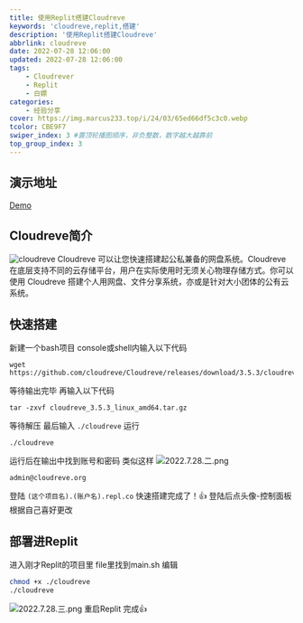 ```yaml
---
title: 使用Replit搭建Cloudreve
keywords: 'cloudreve,replit,搭建'
description: '使用Replit搭建Cloudreve'
abbrlink: cloudreve
date: 2022-07-28 12:06:00
updated: 2022-07-28 12:06:00
tags: 
    - Cloudrever
    - Replit
    - 白嫖
categories:
    - 经验分享
cover: https://img.marcus233.top/i/24/03/65ed66df5c3c0.webp
tcolor: CBE9F7
swiper_index: 3 #置顶轮播图顺序，非负整数，数字越大越靠前
top_group_index: 3
---
```

## 演示地址
[Demo](https://demo.cloudreve.org)
## Cloudreve简介
![cloudreve](https://www.gitbook.com/cdn-cgi/image/width=24,height=24,fit=contain,dpr=3,format=auto/https%3A%2F%2F3847020651-files.gitbook.io%2F~%2Ffiles%2Fv0%2Fb%2Fgitbook-x-prod.appspot.com%2Fo%2Fcollections%252FwqgIMrzTAT3E40ScUdPF%252Ficon%252F3v5lygqjbk28vCT8Bz2Y%252Flogo192.png%3Falt%3Dmedia%26token%3D8713a140-0480-47a2-b767-ebad48ec49f7)
Cloudreve 可以让您快速搭建起公私兼备的网盘系统。Cloudreve 在底层支持不同的云存储平台，用户在实际使用时无须关心物理存储方式。你可以使用 Cloudreve 搭建个人用网盘、文件分享系统，亦或是针对大小团体的公有云系统。

<!-- more -->

## 快速搭建
新建一个bash项目
console或shell内输入以下代码

```shell
wget https://github.com/cloudreve/Cloudreve/releases/download/3.5.3/cloudreve_3.5.3_linux_amd64.tar.gz
```
等待输出完毕
再输入以下代码

```shell
tar -zxvf cloudreve_3.5.3_linux_amd64.tar.gz
```
等待解压
最后输入 `./cloudreve` 运行

```shell
./cloudreve
```
运行后在输出中找到账号和密码
类似这样
![2022.7.28.二.png][2]

```默认账号
admin@cloudreve.org
```
登陆 `(这个项目名).(账户名).repl.co` 
快速搭建完成了！👍
登陆后点头像-控制面板
根据自己喜好更改
## 部署进Replit
进入刚才Replit的项目里
file里找到main.sh
编辑
```bash
chmod +x ./cloudreve
./cloudreve
```
![2022.7.28.三.png][3]
重启Replit
完成👍


[1]: https://cdn.jsdelivr.net/gh/MarcusYYDS/tuchuang/usr/uploads/2022/08/4209458325.png
[2]: https://cdn.jsdelivr.net/gh/MarcusYYDS/tuchuang/usr/uploads/2022/08/1183548629.png
[3]: https://cdn.jsdelivr.net/gh/MarcusYYDS/tuchuang/usr/uploads/2022/08/863116350.png